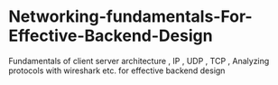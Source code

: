 # Networking-fundamentals-For-Effective-Backend-Design
Fundamentals of client server architecture , IP , UDP , TCP , Analyzing protocols with wireshark etc. for effective backend design
